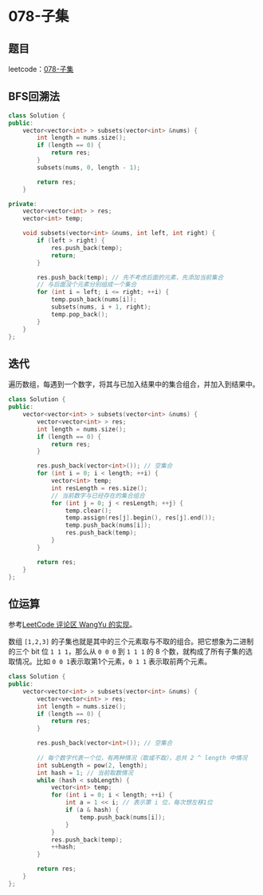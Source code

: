 # 078-子集

## 题目

leetcode：[078-子集](https://leetcode-cn.com/problems/subsets/)


## BFS回溯法

```c++
class Solution {
public:
    vector<vector<int> > subsets(vector<int> &nums) {
        int length = nums.size();
        if (length == 0) {
            return res;
        }
        subsets(nums, 0, length - 1);

        return res;
    }

private:
    vector<vector<int> > res;
    vector<int> temp;

    void subsets(vector<int> &nums, int left, int right) {
        if (left > right) {
            res.push_back(temp);
            return;
        }

        res.push_back(temp); // 先不考虑后面的元素，先添加当前集合
        // 与后面没个元素分别组成一个集合
        for (int i = left; i <= right; ++i) {
            temp.push_back(nums[i]);
            subsets(nums, i + 1, right);
            temp.pop_back();
        }
    }
};
```

## 迭代

遍历数组，每遇到一个数字，将其与已加入结果中的集合组合，并加入到结果中。

```c++
class Solution {
public:
    vector<vector<int> > subsets(vector<int> &nums) {
        vector<vector<int> > res;
        int length = nums.size();
        if (length == 0) {
            return res;
        }

        res.push_back(vector<int>()); // 空集合
        for (int i = 0; i < length; ++i) {
            vector<int> temp;
            int resLength = res.size();
            // 当前数字与已经存在的集合组合
            for (int j = 0; j < resLength; ++j) {
                temp.clear();
                temp.assign(res[j].begin(), res[j].end());
                temp.push_back(nums[i]);
                res.push_back(temp);
            }
        }

        return res;
    }
};
```

## 位运算

参考[LeetCode 评论区 WangYu  的实现](https://leetcode-cn.com/problems/subsets/comments/21473)。

数组 `[1,2,3]` 的子集也就是其中的三个元素取与不取的组合。把它想象为二进制的三个 bit 位 `1 1 1`，那么从 `0 0 0` 到 `1 1 1` 的 8 个数，就构成了所有子集的选取情况。比如 `0 0 1`表示取第1个元素，`0 1 1` 表示取前两个元素。

```c++
class Solution {
public:
    vector<vector<int> > subsets(vector<int> &nums) {
        vector<vector<int> > res;
        int length = nums.size();
        if (length == 0) {
            return res;
        }

        res.push_back(vector<int>()); // 空集合
        
        // 每个数字代表一个位，有两种情况（取或不取），总共 2 ^ length 中情况
        int subLength = pow(2, length); 
        int hash = 1; // 当前取数情况
        while (hash < subLength) {
            vector<int> temp;
            for (int i = 0; i < length; ++i) {
                int a = 1 << i; // 表示第 i 位，每次想左移1位
                if (a & hash) {
                    temp.push_back(nums[i]);
                }
            }
            res.push_back(temp);
            ++hash;
        }

        return res;
    }
};
```

